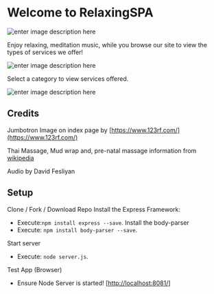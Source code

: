 
# Welcome to RelaxingSPA

![enter image description here](https://lh3.googleusercontent.com/YD2iG9NBy5oYf9YwdGnjXJdyHurATwQGkkYt7ezHE0XWVukady098JeZW98bUpKloOtt7Lt2uQI)
  
Enjoy relaxing, meditation music, while you browse our site to view the types of services we offer!

![enter image description here](https://lh3.googleusercontent.com/hGCfK9yuDwIUxACPS2-UshZOghSJc9-vSQ_hM_c6-zbgTmoMgGtKI-IDD4jLNDLvgfHZMjrmrEs)

Select a category to view services offered.

![enter image description here](https://lh3.googleusercontent.com/zjeYtdiLqwg01wpM3hsuMm_fMcZNVJsBioKFyYQfSr3cCyjbzcc4PfSpVr23zihUWmbwPzfmi94)


## Credits
Jumbotron Image on index page by [https://www.123rf.com/](https://www.123rf.com/)

Thai Massage, Mud wrap and, pre-natal massage  information from [wikipedia](https://en.wikipedia.org/)

Audio by David Fesliyan

## Setup

Clone / Fork / Download Repo 
Install the Express Framework: 
- Execute:`npm install express --save`.
Install the body-parser
- Execute: `npm install body-parser --save`.


Start server
- Execute: `node server.js`.


Test App (Browser)
-   Ensure Node Server is started!
[[http://localhost:8081/](http://localhost:8081/)]
